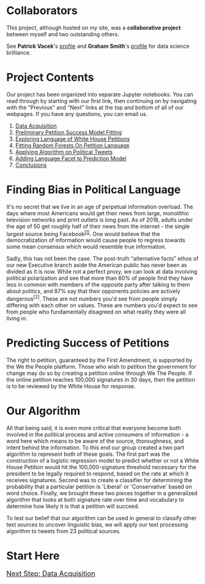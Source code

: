 # Collaborators
This project, although hosted on my site, was a <b>collaborative project</b> between myself and two outstanding others.

See <b>Patrick Vacek</b>'s <a href="https://github.com/pvacek">profile</a> and <b>Graham Smith</b>'s <a href="https://github.com/Graym4c">profile</a> for data science brilliance.

# Project Contents
Our project has been organized into separate Jupyter notebooks. You can read through by starting with our first link, then continuing on by navigating with the "Previous" and "Next" links at the top and bottom of all of our webpages. If you have any questions, you can email us.
<ol>
<li><a href="html/data_acquisition.html">Data Acquisition</a></li>
<li><a href="html/success_fitting.html">Preliminary Petition Success Model Fitting</a></li>
<li><a href="html/exploring_language.html">Exploring Language of White House Petitions</a></li>
<li><a href="html/fit_forest.html">Fitting Random Forests On Petition Language</a></li>
<li><a href="html/tweets.html">Applying Algorithm on Political Tweets</a></li>
<li><a href="html/more_prediction.html">Adding Language Facet to Prediction Model</a></li>
<li><a href="html/conclusions.html">Conclusions</a></li>
</ol>

# Finding Bias in Political Language
It's no secret that we live in an age of perpetual information overload. The days where most Americans would get their news from large, monolithic television networks and print outlets is long past. As of 2016, adults under the age of 50 get roughly half of their news from the internet - the single largest source being Facebook<sup><a href="#fn1">[1]</a></sup>. One would believe that the democratization of information would cause people to regress towards some mean consensus which would resemble true information.

Sadly, this has not been the case. The post-truth “alternative facts” ethos of our new Executive branch aside the American public has never been as divided as it is now. While not a perfect proxy, we can look at data involving political polarization and see that more than 60% of people find they have less in common with members of the opposite party after talking to them about politics, and 87% say that their opponents policies are actively dangerous<sup>[2]</sup>. These are not numbers you'd see from people simply differing with each other on values. These are numbers you'd expect to see from people who fundamentally disagreed on what reality they were all living in.

# Predicting Success of Petitions
The right to petition, guaranteed by the First Amendment, is supported by the We the People platform. Those who wish to petition the government for change may do so by creating a petition online through We The People. If the online petition reaches 100,000 signatures in 30 days, then the petition is to be reviewed by the White House for response.

# Our Algorithm
All that being said, it is even more critical that everyone become both involved in the political process and active consumers of information - a word here which means to be aware of the source, thoroughness, and intent behind the information. To this end our group created a two part algorithm to represent both of these goals. The first part was the construction of a logistic regression model to predict whether or not a White House Petition would hit the 100,000-signature threshold necessary for the president to be legally required to respond, based on the rate at which it receives signatures. Second was to create a classifier for determining the probability that a particular petition is 'Liberal' or 'Conservative' based on word choice. Finally, we brought these two pieces together in a generalized algorithm that looks at both signature rate over time and vocabulary to determine how likely it is that a petition will succeed.

To test our belief that our algorithm can be used in general to classify other text sources to uncover linguistic bias, we will apply our text processing algorithm to tweets from 23 political sources.

# Start Here
<font size="4"><a href="html/data_acquisition.html">Next Step: Data Acquisition</a></font>
